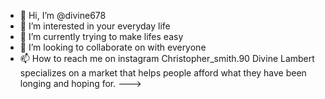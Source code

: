 - 👋 Hi, I’m @divine678
- 👀 I’m interested in your everyday life
- 🌱 I’m currently trying to make lifes easy
- 💞️ I’m looking to collaborate on with everyone 
- 📫 How to reach me on instagram Christopher_smith.90
Divine Lambert specializes on a market that helps people afford what they have been longing and hoping for.
--->
